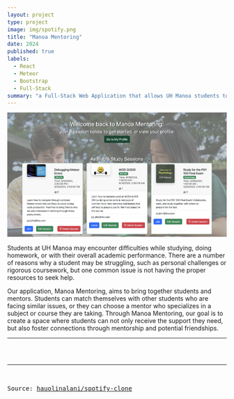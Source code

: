 ```yaml
---
layout: project
type: project
image: img/spotify.png
title: "Manoa Mentoring"
date: 2024
published: true
labels:
  - React
  - Meteor
  - Bootstrap
  - Full-Stack
summary: "a Full-Stack Web Application that allows UH Manoa students to connect with mentors in effort to study, learn, and build friendship.'"
---
```


<img class="img-fluid" src="../img/ss3.png">

Students at UH Manoa may encounter difficulties while studying, doing homework, or with their overall academic performance. There are a number of reasons why a student may be struggling, such as personal challenges or rigorous coursework, but one common issue is not having the proper resources to seek help.

Our application, Manoa Mentoring, aims to bring together students and mentors. Students can match themselves with other students who are facing similar issues, or they can choose a mentor who specializes in a subject or course they are taking. Through Manoa Mentoring, our goal is to create a space where students can not only receive the support they need, but also foster connections through mentorship and potential friendships.


<hr>

<pre>


<hr>

Source: <a href="https://manoa-mentoring.github.io/"><i class="large github icon "></i>hauolinalani/spotify-clone</a>
